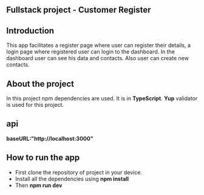 ## Fullstack project - Customer Register

## Introduction

This app facilitates a register page where user can register their details, a login page where registered user can login to the dashboard. In the dashboard user can see his data and contacts. Also user can create new contacts.

## About the project

In this project npm dependencies are used. It is in **TypeScript**. **Yup** validator is used for this project.

## api

**baseURL:"http://localhost:3000"**

## How to run the app

- First clone the repository of project in your device.
- Install all the dependencies using **npm install**
- Then **npm run dev**



